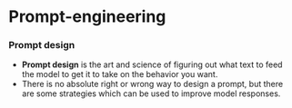 # Prompt-engineering

### Prompt design
- **Prompt design** is the art and science of figuring out what text to feed the model to get it to take on the behavior you want.
- There is no absolute right or wrong way to design a prompt, but there are some strategies which can be used to improve model responses.
